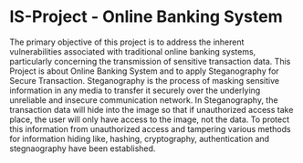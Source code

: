 # IS-Project - Online Banking System
The primary objective of this project is to address the inherent vulnerabilities associated with traditional online banking systems, particularly concerning the transmission of sensitive transaction data. This Project is about Online Banking System and to apply Steganography for Secure Transaction. Steganography is the process of masking sensitive information in any media to transfer it securely over the underlying unreliable and insecure communication network. In Steganography, the transaction data will hide into the image so that if unauthorized access take place, the user will only have access to the image, not the data. To protect this information from unauthorized access and tampering various methods for information hiding like, hashing, cryptography, authentication and stegnaography have been established. 
